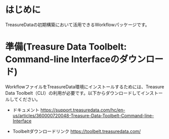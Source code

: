 # はじめに
TreasureDataの初期構築において活用できるWorkflowパッケージです。

# 準備(Treasure Data Toolbelt: Command-line Interfaceのダウンロード)
  
WorkflowファイルをTreasureData環境にインストールするためには、Treasure Data Toolbelt（CLI）の利用が必要です。以下からダウンロードしてインストールしてください。  
 - ドキュメント
 https://support.treasuredata.com/hc/en-us/articles/360000720048-Treasure-Data-Toolbelt-Command-line-Interface
 
 - Toolbeltダウンロードリンク
 https://toolbelt.treasuredata.com/
